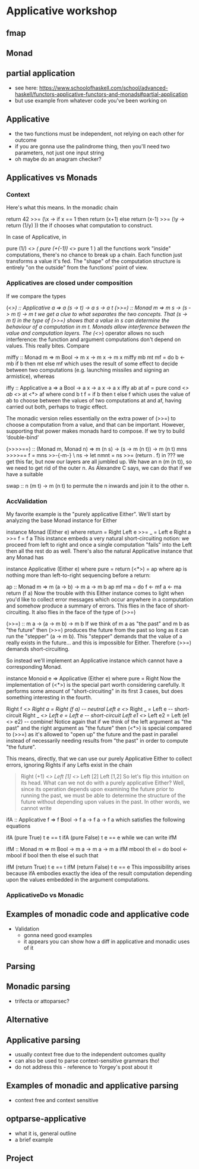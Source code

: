 # Applicative workshop

## fmap

## Monad

## partial application    
- see here: https://www.schoolofhaskell.com/school/advanced-haskell/functors-applicative-functors-and-monads#partial-application 
- but use example from whatever code you've been working on

## Applicative  

- the two functions must be independent, not relying on each other for outcome  
- if you are gonna use the palindrome thing, then you'll need two parameters, not just one input string  
- oh maybe do an anagram checker?

## Applicatives vs Monads

### Context 

Here's what this means. In the monadic chain

return 42            >>= (\x ->
if x == 1
   then
        return (x+1) 
   else 
        return (x-1) >>= (\y -> 
        return (1/y)     ))
the if chooses what computation to construct.

In case of Applicative, in

pure (1/) <*> ( pure (+(-1)) <*> pure 1 )
all the functions work "inside" computations, there's no chance to break up a chain. Each function just transforms a value it's fed. The "shape" of the computation structure is entirely "on the outside" from the functions' point of view.  

### Applicatives are closed under composition

 If we compare the types

(<*>) :: Applicative a => a (s -> t) -> a s -> a t
(>>=) :: Monad m =>       m s -> (s -> m t) -> m t
we get a clue to what separates the two concepts. That (s -> m t) in the type of (>>=) shows that a value in s can determine the behaviour of a computation in m t. Monads allow interference between the value and computation layers. The (<*>) operator allows no such interference: the function and argument computations don't depend on values. This really bites. Compare

miffy :: Monad m => m Bool -> m x -> m x -> m x
miffy mb mt mf = do
  b <- mb
  if b then mt else mf
which uses the result of some effect to decide between two computations (e.g. launching missiles and signing an armistice), whereas

iffy :: Applicative a => a Bool -> a x -> a x -> a x
iffy ab at af = pure cond <*> ab <*> at <*> af where
  cond b t f = if b then t else f
which uses the value of ab to choose between the values of two computations at and af, having carried out both, perhaps to tragic effect.

The monadic version relies essentially on the extra power of (>>=) to choose a computation from a value, and that can be important. However, supporting that power makes monads hard to compose. If we try to build ‘double-bind’

(>>>>==) :: (Monad m, Monad n) => m (n s) -> (s -> m (n t)) -> m (n t)
mns >>>>== f = mns >>-{-m-} \ ns -> let nmnt = ns >>= (return . f) in ???
we get this far, but now our layers are all jumbled up. We have an n (m (n t)), so we need to get rid of the outer n. As Alexandre C says, we can do that if we have a suitable

swap :: n (m t) -> m (n t)
to permute the n inwards and join it to the other n.

### AccValidation

My favorite example is the "purely applicative Either". We'll start by analyzing the base Monad instance for Either

instance Monad (Either e) where
  return = Right
  Left e  >>= _ = Left e
  Right a >>= f = f a
This instance embeds a very natural short-circuiting notion: we proceed from left to right and once a single computation "fails" into the Left then all the rest do as well. There's also the natural Applicative instance that any Monad has

instance Applicative (Either e) where
  pure  = return
  (<*>) = ap
where ap is nothing more than left-to-right sequencing before a return:

ap :: Monad m => m (a -> b) -> m a -> m b
ap mf ma = do 
  f <- mf
  a <- ma
  return (f a)
Now the trouble with this Either instance comes to light when you'd like to collect error messages which occur anywhere in a computation and somehow produce a summary of errors. This flies in the face of short-circuiting. It also flies in the face of the type of (>>=)

(>>=) :: m a -> (a -> m b) -> m b
If we think of m a as "the past" and m b as "the future" then (>>=) produces the future from the past so long as it can run the "stepper" (a -> m b). This "stepper" demands that the value of a really exists in the future... and this is impossible for Either. Therefore (>>=) demands short-circuiting.

So instead we'll implement an Applicative instance which cannot have a corresponding Monad.

instance Monoid e => Applicative (Either e) where
  pure = Right
Now the implementation of (<*>) is the special part worth considering carefully. It performs some amount of "short-circuiting" in its first 3 cases, but does something interesting in the fourth.

  Right f <*> Right a = Right (f a)     -- neutral
  Left  e <*> Right _ = Left e          -- short-circuit
  Right _ <*> Left  e = Left e          -- short-circuit
  Left e1 <*> Left e2 = Left (e1 <> e2) -- combine!
Notice again that if we think of the left argument as "the past" and the right argument as "the future" then (<*>) is special compared to (>>=) as it's allowed to "open up" the future and the past in parallel instead of necessarily needing results from "the past" in order to compute "the future".

This means, directly, that we can use our purely Applicative Either to collect errors, ignoring Rights if any Lefts exist in the chain

> Right (+1) <*> Left [1] <*> Left [2]
> Left [1,2]
So let's flip this intuition on its head. What can we not do with a purely applicative Either? Well, since its operation depends upon examining the future prior to running the past, we must be able to determine the structure of the future without depending upon values in the past. In other words, we cannot write

ifA :: Applicative f => f Bool -> f a -> f a -> f a
which satisfies the following equations

ifA (pure True)  t e == t
ifA (pure False) t e == e
while we can write ifM

ifM :: Monad m => m Bool -> m a -> m a -> m a
ifM mbool th el = do
  bool <- mbool
  if bool then th else el
such that

ifM (return True)  t e == t
ifM (return False) t e == e
This impossibility arises because ifA embodies exactly the idea of the result computation depending upon the values embedded in the argument computations.


### ApplicativeDo vs Monadic


## Examples of monadic code and applicative code  
- Validation  
  - gonna need good examples 
  - it appears you can show how a diff in applicative and monadic uses of it
<!--   - https://hackage.haskell.org/package/validation
 -->

## Parsing

## Monadic parsing  
- trifecta or attoparsec?

## Alternative

## Applicative parsing  
- usually context free due to the independent outcomes quality
- can also be used to parse context-sensitive grammars tho!  
- do not address this - reference to Yorgey's post about it

## Examples of monadic and applicative parsing  
- context free and context sensitive

## optparse-applicative  
- what it is, general outline  
- a brief example  

## Project